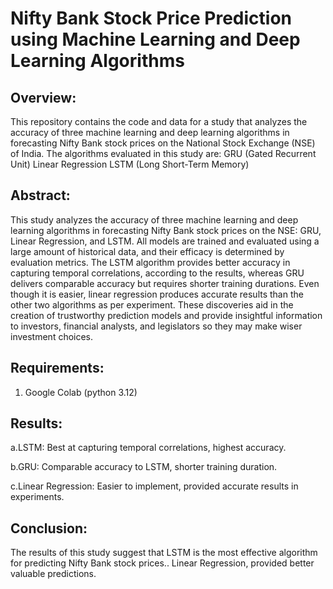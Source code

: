 # Nifty Bank Stock Price Prediction using Machine Learning and Deep Learning Algorithms

## Overview:

This repository contains the code and data for a study that analyzes the accuracy of three machine learning and deep learning algorithms in forecasting Nifty Bank stock prices on the National Stock Exchange (NSE) of India. The algorithms evaluated in this study are:
GRU (Gated Recurrent Unit)
Linear Regression
LSTM (Long Short-Term Memory)

## Abstract:

This study analyzes the accuracy of three machine learning and deep learning algorithms in forecasting Nifty Bank stock prices on the NSE: GRU, Linear Regression, and LSTM. All models are trained and evaluated using a large amount of historical data, and their efficacy is determined by evaluation metrics. The LSTM algorithm provides better accuracy in capturing temporal correlations, according to the results, whereas GRU delivers comparable accuracy but requires shorter training durations. Even though it is easier, linear regression produces accurate results than the other two algorithms as per experiment. These discoveries aid in the creation of trustworthy prediction models and provide insightful information to investors, financial analysts, and legislators so they may make wiser investment choices.

## Requirements:

1. Google Colab (python 3.12)

## Results:

a.LSTM: Best at capturing temporal correlations, highest accuracy.

b.GRU: Comparable accuracy to LSTM, shorter training duration.

c.Linear Regression: Easier to implement, provided accurate results in experiments.

## Conclusion:

The results of this study suggest that LSTM is the most effective algorithm for predicting Nifty Bank stock prices.. Linear Regression, provided better valuable predictions.

